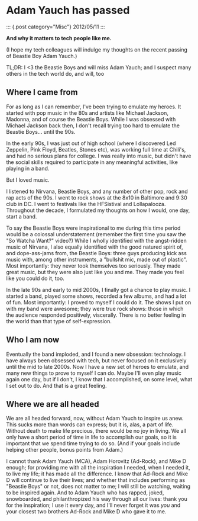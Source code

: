 # Adam Yauch has passed

::: {.post category="Misc"}
2012/05/11
:::

**And why it matters to tech people like me.**

(I hope my tech colleagues will indulge my thoughts on the recent
passing of Beastie Boy Adam Yauch.)

TL;DR: I \<3 the Beastie Boys and will miss Adam Yauch; and I suspect
many others in the tech world do, and will, too

## Where I came from

For as long as I can remember, I\'ve been trying to emulate my heroes.
It started with pop music in the 80s and artists like Michael Jackson,
Madonna, and of course the Beastie Boys. While I was obsessed with
Michael Jackson back then, I don\'t recall trying too hard to emulate
the Beastie Boys... until the 90s.

In the early 90s, I was just out of high school (where I discovered Led
Zeppelin, Pink Floyd, Beatles, Stones etc), was working full time at
Chili\'s, and had no serious plans for college. I was really into music,
but didn\'t have the social skills required to participate in any
meaningful activities, like playing in a band.

But I loved music.

I listened to Nirvana, Beastie Boys, and any number of other pop, rock
and rap acts of the 90s. I went to rock shows at the 8x10 in Baltimore
and 9:30 club in DC. I went to festivals like the HFSistival and
Lollapalooza. Throughout the decade, I formulated my thoughts on how I
would, one day, start a band.

To say the Beastie Boys were inspirational to me during this time period
would be a colossal understatement (remember the first time you saw the
\"So Watcha Want?\" video?) While I wholly identified with the
angst-ridden music of Nirvana, I also equally identified with the good
natured spirit of, and dope-ass-jams from, the Beastie Boys: three guys
producing kick ass music with, among other instruments, a \"bullshit
mic, made out of plastic\". Most importantly: they never took themselves
too seriously. They made great music, but they were also just like you
and me. They made you feel like you could do it, too.

In the late 90s and early to mid 2000s, I finally got a chance to play
music. I started a band, played some shows, recorded a few albums, and
had a lot of fun. Most importantly: I proved to myself I could do it.
The shows I put on with my band were awesome; they were true rock shows:
those in which the audience responded positively, viscerally. There is
no better feeling in the world than that type of self-expression.

## Who I am now

Eventually the band imploded, and I found a new obsession: technology. I
have always been obsessed with tech, but never focused on it exclusively
until the mid to late 2000s. Now I have a new set of heroes to emulate,
and many new things to prove to myself I can do. Maybe I\'ll even play
music again one day, but if I don\'t, I know that I accomplished, on
some level, what I set out to do. And that is a great feeling.

## Where we are all headed

We are all headed forward, now, without Adam Yauch to inspire us anew.
This sucks more than words can express; but it is, alas, a part of life.
Without death to make life precious, there would be no joy in living. We
all only have a short period of time in life to accomplish our goals, so
it is important that we spend time trying to do so. (And if your goals
include helping other people, bonus points from Adam.)

I cannot thank Adam Yauch (MCA), Adam Horovitz (Ad-Rock), and Mike D
enough; for providing me with all the inspiration I needed, when I
needed it, to live my life; it has made all the difference. I know that
Ad-Rock and Mike D will continue to live their lives; and whether that
includes performing as \"Beastie Boys\" or not, does not matter to me; I
will still be watching, waiting to be inspired again. And to Adam Yauch
who has rapped, joked, snowboarded, and philanthropized his way through
all our lives: thank you for the inspiration; I use it every day, and
I\'ll never forget it was *you* and your closest two brothers Ad-Rock
and Mike D who gave it to me.
